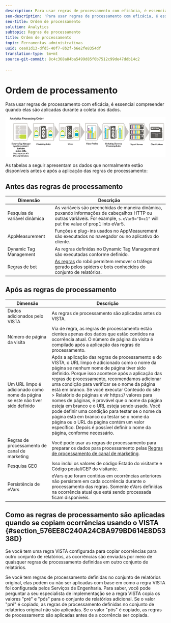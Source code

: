```yaml
---
description: Para usar regras de processamento com eficácia, é essencial compreender quando elas são aplicadas durante a coleta dos dados.
seo-description: 'Para usar regras de processamento com eficácia, é essencial compreender quando elas são aplicadas durante a coleta dos dados. '
seo-title: Ordem de processamento
solution: Analytics
subtopic: Regras de processamento
title: Ordem de processamento
topic: Ferramentas administrativas
uuid: cea01d13-dfd5-40f7-8b2f-b6e2fe8354df
translation-type: tm+mt
source-git-commit: 8c4c368a84ba5499d85f0b7512c99de47ddb14c2

---
```



# Ordem de processamento

Para usar regras de processamento com eficácia, é essencial compreender quando elas são aplicadas durante a coleta dos dados.

![](assets/analytics_processing_order_test.png)

As tabelas a seguir apresentam os dados que normalmente estão disponíveis antes e após a aplicação das regras de processamento:

## Antes das regras de processamento

| Dimensão | Descrição |
|--- |--- |
| Pesquisa de variável dinâmica | As variáveis são preenchidas de maneira dinâmica, puxando informações de cabeçalhos HTTP ou outras variáveis. For example, `s.eVar5="D=c1"` will put the value of prop1 into eVar5. |
| AppMeasurement | Funções e plug-ins usados no AppMeasurement são executados no navegador ou no aplicativo do cliente. |
| Dynamic Tag Management | As regras definidas no Dynamic Tag Management são executadas conforme definido. |
| Regras de bot | [As regras](/help/admin/admin/bot-removal/bot-rules.md) do robô permitem remover o tráfego gerado pelos spiders e bots conhecidos do conjunto de relatórios. |

## Após as regras de processamento

| Dimensão | Descrição |
|--- |--- |
| Dados adicionados pelo VISTA | As regras de processamento são aplicadas antes do VISTA. |
| Número de página da visita | Via de regra, as regras de processamento estão cientes apenas dos dados que estão contidos na ocorrência atual. O número de página da visita é compilado após a aplicação das regras de processamento. |
| Um URL limpo é adicionado como nome da página se este não tiver sido definido | Após a aplicação das regras de processamento e do VISTA, o URL limpo é adicionado como o nome da página se nenhum nome de página tiver sido definido. Porque isso acontece após a aplicação das regras de processamento, recomendamos adicionar uma condição para verificar se o nome da página está em branco.  Se você executar Conteúdo do site &gt; Relatório de páginas e vir https:// valores para nomes de páginas, é provável que o nome da página esteja em branco e o URL esteja sendo usado.  Você pode definir uma condição para testar se o nome da página está em branco ou testar se o nome da página ou o URL da página contém um valor específico. Depois é possível definir o nome da página, conforme necessário. |
| Regras de processamento de canal de marketing | Você pode usar as regras de processamento para preparar os dados para processamento pelas [Regras de processamento de canal de marketing](https://marketing.adobe.com/resources/help/en_US/mchannel/c_rules.html). |
| Pesquisa GEO | Isso inclui os valores de código Estado do visitante e Código postal/CEP do visitante. |
| Persistência de eVars | eVars que foram contidas em ocorrências anteriores não persistem em cada ocorrência durante o processamento das regras. Somente eVars definidas na ocorrência atual que está sendo processada ficam disponíveis. |

## Como as regras de processamento são aplicadas quando se copiam ocorrências usando o VISTA {#section_576EE8C240A24CBA979BD614E8D5338D}

Se você tem uma regra VISTA configurada para copiar ocorrências para outro conjunto de relatórios, as ocorrências são enviadas por meio de quaisquer regras de processamento definidas em outro conjunto de relatórios.

Se você tem regras de processamento definidas no conjunto de relatórios original, elas podem ou não ser aplicadas com base em como a regra VISTA foi configurada pelos Serviços de Engenharia. Para saber, você pode perguntar a seu especialista de implementação se a regra VISTA copia os valores "pré" e "pós" para o conjunto de relatórios adicional. Se o valor "pré" é copiado, as regras de processamento definidas no conjunto de relatórios original não são aplicadas. Se o valor "pós" é copiado, as regras de processamento são aplicadas antes de a ocorrência ser copiada.
